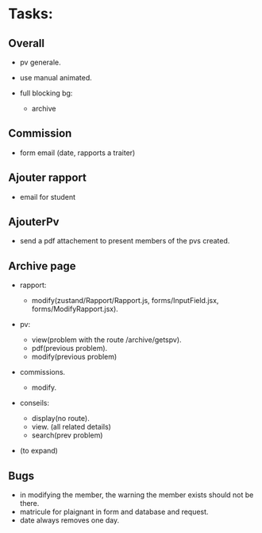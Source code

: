# Tasks:

## Overall

- pv generale.
- use manual animated.

- full blocking bg:
  - archive

## Commission

- form email (date, rapports a traiter)

## Ajouter rapport 

- email for student

## AjouterPv

- send a pdf attachement to present members of the pvs created.

## Archive page

- rapport:

  - modify(zustand/Rapport/Rapport.js, forms/InputField.jsx, forms/ModifyRapport.jsx).

- pv:

  - view(problem with the route /archive/getspv).
  - pdf(previous problem).
  - modify(previous problem)

- commissions.

  - modify.

- conseils:

  - display(no route).
  - view. (all related details)
  - search(prev problem)

- (to expand)

## Bugs

- in modifying the member, the warning the member exists should not be there.
- matricule for plaignant in form and database and request.
- date always removes one day.
